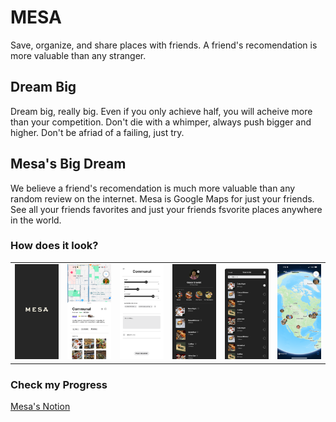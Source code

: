 # MESA
Save, organize, and share places with friends. A friend's recomendation is more valuable than any stranger.
## Dream Big
Dream big, really big. Even if you only achieve half, you will acheive more than your competition. Don't die with a whimper, always push bigger and higher. Don't be afriad of a failing, just try.
## Mesa's Big Dream
We believe a friend's recomendation is much more valuable than any random review on the internet. Mesa is Google Maps for just your friends. See all your friends favorites and just your friends fsvorite places anywhere in the world.
### How does it look? 
<table>
  <tr>
    <td><img src="https://github.com/drewharts/Loc/blob/main/SplashScreen.png?raw=true" width="300"></td>
    <td><img src="https://github.com/drewharts/Loc/blob/main/RestaurantSearchView.png?raw=true" width="300"></td>
    <td><img src="https://github.com/drewharts/Loc/blob/main/RestaurantReviewPage.png?raw=true" width="300"></td>
    <td><img src="https://github.com/drewharts/Loc/blob/main/ProfilePage.png?raw=true" width="300"></td>
    <td><img src="https://github.com/drewharts/Loc/blob/main/ListPage.png?raw=true" width="300"></td>
    <td><img src="https://github.com/drewharts/Loc/blob/main/IMG_4907.PNG?raw=true" width="300"></td>

    

  </tr>
</table>

### Check my Progress
<a href="https://www.notion.so/Mesa-Immediate-Tasks-178c5704890580549d27ebab1c85fa41?pvs=4"> Mesa's Notion <a/>

